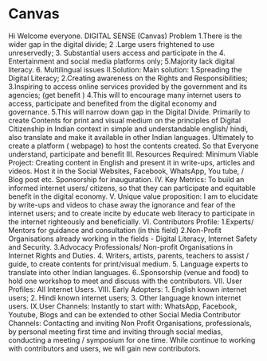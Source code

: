 # Canvas
Hi Welcome everyone.  DIGITAL SENSE (Canvas)  Problem 1.There is the wider gap in the digital divide; 2 .Large users frightened to use unreservedly; 3. Substantial users access and participate in the 4. Entertainment and social media platforms only; 5.Majority lack digital literacy. 6. Multilingual issues  II.Solution: Main solution: 1.Spreading the Digital Literacy; 2.Creating awareness on the Rights and Responsibilities; 3.Inspiring to access online services provided by the government and its agencies; (get benefit ) 4.This will to encourage many internet users to access, participate and benefited from the digital economy and governance. 5.This will narrow down gap in the Digital Divide. Primarily to create Contents for print and visual medium on the principles of Digital Citizenship in Indian context in simple and understandable english/ hindi, also translate and make it available in other Indian languages. Ultimately to create a platform ( webpage) to host the contents created. So that Everyone understand, participate and benefit  III. Resources Required: Minimum Viable Project: Creating content in English and present it in write-ups, articles and videos. Host it in the Social Websites, Facebook, WhatsApp, You tube, / Blog post etc. Sponsorship for inauguration.  IV. Key Metrics: To build an informed internet users/ citizens, so that they can participate and equitable benefit in the digital economy.  V. Unique value proposition: I am to elucidate by write-ups and videos to chase away the ignorance and fear of the internet users; and to create incite by educate web literacy to participate in the internet righteously and beneficially.  VI. Contributors Profile: 1.Experts/ Mentors for guidance and consultation (in this field) 2.Non-Profit Organisations already working in the fields - Digital Literacy, Internet Safety and Security. 3.Advocacy Professionals/ Non-profit Organisations in Internet Rights and Duties. 4. Writers, artists, parents, teachers to assist / guide, to create contents for print/visual medium. 5. Language experts to translate into other Indian languages. 6..Sponsorship (venue and food) to hold one workshop to meet and discuss with the contributors.  VII. User Profiles: All Internet Users.  VIII. Early Adopters:  1. English known internet users; 2. Hindi known internet users; 3. Other language known internet users.  IX.User Channels: Instantly to start with: WhatsApp, Facebook, Youtube, Blogs and can be extended to other Social Media Contributor Channels: Contacting and inviting Non Profit Organisations, professionals, by personal meeting first time and inviting through social medias, conducting a meeting / symposium for one time. While continue to working with contributors and users, we will gain new contributors.
